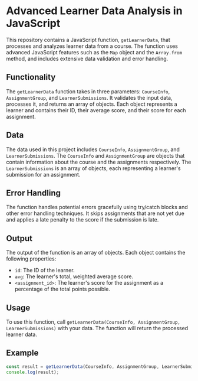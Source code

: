 # Advanced Learner Data Analysis in JavaScript

This repository contains a JavaScript function, `getLearnerData`, that processes and analyzes learner data from a course. The function uses advanced JavaScript features such as the `Map` object and the `Array.from` method, and includes extensive data validation and error handling.

## Functionality

The `getLearnerData` function takes in three parameters: `CourseInfo`, `AssignmentGroup`, and `LearnerSubmissions`. It validates the input data, processes it, and returns an array of objects. Each object represents a learner and contains their ID, their average score, and their score for each assignment.

## Data

The data used in this project includes `CourseInfo`, `AssignmentGroup`, and `LearnerSubmissions`. The `CourseInfo` and `AssignmentGroup` are objects that contain information about the course and the assignments respectively. The `LearnerSubmissions` is an array of objects, each representing a learner's submission for an assignment.

## Error Handling

The function handles potential errors gracefully using try/catch blocks and other error handling techniques. It skips assignments that are not yet due and applies a late penalty to the score if the submission is late.

## Output

The output of the function is an array of objects. Each object contains the following properties:

- `id`: The ID of the learner.
- `avg`: The learner's total, weighted average score.
- `<assignment_id>`: The learner's score for the assignment as a percentage of the total points possible.

## Usage

To use this function, call `getLearnerData(CourseInfo, AssignmentGroup, LearnerSubmissions)` with your data. The function will return the processed learner data.

## Example

```javascript
const result = getLearnerData(CourseInfo, AssignmentGroup, LearnerSubmissions);
console.log(result);
